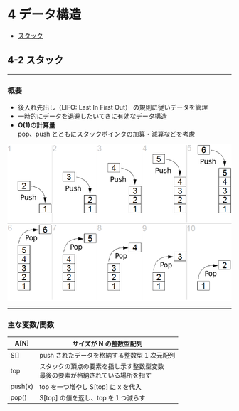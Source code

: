 # 4 データ構造

- [スタック](#4-2-スタック)

## 4-2 スタック

---

### 概要

- 後入れ先出し（LIFO: Last In First Out） の規則に従いデータを管理
- 一時的にデータを退避したいてきに有効なデータ構造
- **O(1)の計算量**
  <br> pop、push とともにスタックポインタの加算・減算などを考慮

![](./img/スタック.png)

---

### 主な変数/関数

| A[N]    | サイズが N の整数型配列                                                           |
| ------- | --------------------------------------------------------------------------------- |
| S[]     | push されたデータを格納する整数型 1 次元配列                                      |
| top     | スタックの頂点の要素を指し示す整数型変数<br> 最後の要素が格納されている場所を指す |
| push(x) | top を一つ増やし S[top] に x を代入                                               |
| pop()   | S[top] の値を返し、top を１つ減らす                                               |
